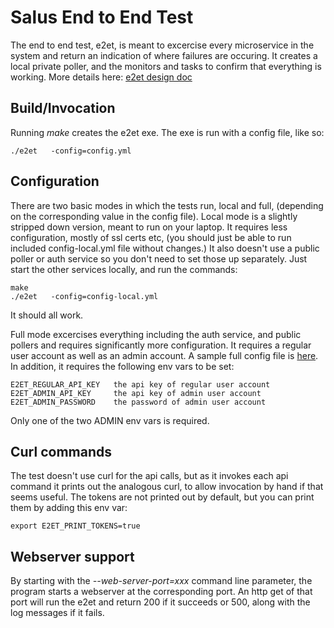 # Salus End to End Test
The end to end test, e2et, is meant to excercise every microservice in the system and return an indication of where failures are occuring.  It creates a local private poller, and the monitors and tasks to confirm that everything is working.  More details here: [e2et design doc](https://github.com/racker/salus-docs/blob/master/design/end-to-end-test/design.md)

## Build/Invocation
Running *make* creates the e2et exe.  The exe is run with a config file, like so:
```
./e2et   -config=config.yml
```

## Configuration
There are two basic modes in which the tests run, local and full, (depending on the corresponding value in the config file).  Local mode is a slightly stripped down version, meant to run on your laptop.  It requires less configuration, mostly of ssl certs etc, (you should just be able to run included config-local.yml file without changes.)  It also doesn't use a public poller or auth service so you don't need to set those up separately.  Just start the other services locally, and run the commands:
```
make
./e2et   -config=config-local.yml
```
It should all work.

Full mode excercises everything including the auth service, and public pollers and requires significantly more configuration.  It requires a regular user account as well as an admin account.  A sample full config file is [here](./config-dev.yml).  In addition, it requires the following env vars to be set:
```
E2ET_REGULAR_API_KEY   the api key of regular user account
E2ET_ADMIN_API_KEY     the api key of admin user account
E2ET_ADMIN_PASSWORD    the password of admin user account
```
Only one of the two ADMIN env vars is required.

## Curl commands
The test doesn't use curl for the api calls, but as it invokes each api command it prints out the analogous curl, to allow invocation by hand if that seems useful.  The tokens are not printed out by default, but you can print them by adding this env var:
```
export E2ET_PRINT_TOKENS=true
```

## Webserver support
By starting with the *--web-server-port=xxx* command line parameter, the program starts a webserver at the corresponding port.  An http get of that port will run the e2et and return 200 if it succeeds or 500, along with the log messages if it fails.
